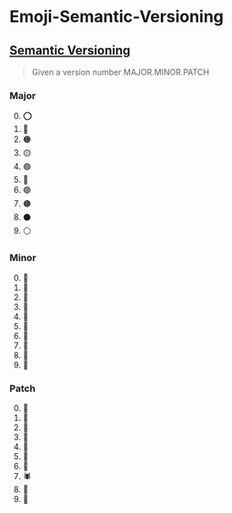 # Emoji-Semantic-Versioning

## [Semantic Versioning](https://semver.org/)

> Given a version number MAJOR.MINOR.PATCH

### Major

0) ⭕️
1) 🔴
2) 🟠
3) 🟡
4) 🟢
5) 🔵
6) 🟣
7) 🟤
8) ⚫️
9) ⚪️

### Minor

0) 🥼
1) 🦺
2) 👔
3) 👕
4) 👖
5) 🧣
6) 🧤
7) 🧥
8) 🧦
9) 👗

### Patch

0) 🐌
1) 🦋
2) 🐛
3) 🐜
4) 🐝
5) 🐞
6) 🦗
7) 🕷
8) 🦂
9) 🦟
